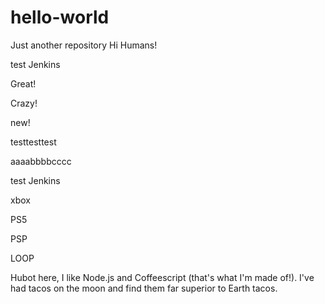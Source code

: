 # hello-world
Just another repository
Hi Humans!

test Jenkins

Great!

Crazy!

new!

testtesttest

aaaabbbbcccc

test Jenkins

xbox

PS5

PSP

LOOP

Hubot here, I like Node.js and Coffeescript (that's what I'm made of!).
I've had tacos on the moon and find them far superior to Earth tacos.
